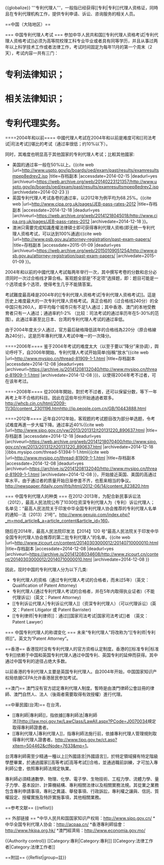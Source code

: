 {{globalize}}
'''专利代理人'''，一般指已经获得[[专利|专利]]代理人资格证，同時且在专利代理机构工作，提供专利申请、诉讼、咨询服务的相关人员。

==中国（大陆地区）==

=== 中国专利代理人考试 ===
参加中华人民共和国[[专利代理人资格考试|专利代理人资格考试]]必须为高等院校理工科专业毕业或者具有同等学历，并且从事过两年以上科学技术工作或者法律工作，考试时间固定为每年11月的第一个周末（2天），考试内容一共有三门：
# 专利法律知识；
# 相关法律知识；
# 专利代理实务。

====2004年和以前====
中國代理人考試在2004年和以前是难度可和[[司法考试|司法考试]]堪比的考试（通过率很低；约10%以下）。

同时，其难度也明显高于其他国家的专利代理人考试；比較其他國家: 
* 美国的通过率一般在50%以上。<ref>{{cite web |url=http://www.uspto.gov/ip/boards/oed/exam/past/results/examresultsmpep8edrev2.jsp |title=存档副本 |accessdate=2014-02-15 |deadurl=yes |archiveurl=https://web.archive.org/web/20140223121357/http://www.uspto.gov/ip/boards/oed/exam/past/results/examresultsmpep8edrev2.jsp |archivedate=2014-02-23 }}</ref>
* 英国专利代理人考试各卷的通过率，以2012年为例平均为68.25%。<ref>{{cite web |url=http://www.cipa.org.uk/pages/JEB-pass-rates-2012 |title=存档副本 |accessdate=2014-12-18 |deadurl=yes |archiveurl=https://web.archive.org/web/20141218045018/http://www.cipa.org.uk/pages/JEB-pass-rates-2012 |archivedate=2014-12-18 }}</ref>。
* 澳洲只需要完成知識產權法律碩士即可获得專利代理人资格(即无统一专利代理人资格考试，可以达到100%通過)<ref>{{cite web |url=http://www.psb.gov.au/attorney-registration/past-exam-papers/ |title=存档副本 |accessdate=2015-01-09 |deadurl=yes |archiveurl=https://web.archive.org/web/20150109051254/http://www.psb.gov.au/attorney-registration/past-exam-papers/ |archivedate=2015-01-09 }}</ref>。

2004年和以前的中國代理人考試每两年举行一次，其中撰写考卷的分数和总分必须同时一次过合格线才算合格。客观题全部是“不定项”选择题，即：题目可能是一个选项或多个选项，使得考生几乎不能猜答案。

考試難度最高峰是2004年的[[专利代理人资格考试|专利代理人资格考试]]。這是历史上难度最大的一次专利代理人资格考试。真正合格的（过合格线240分）的全中国只有260人，即平均每个城市只有不足1人通过；其中香港、澳门的本地受教育者只有一人通过；通過率約1-2% （比较：司法考试的通过率历年在5-30%的范围）。此通过率甚至比日本、台湾的专利代理人考试的通过率低。

由于2004年度太少人通过，官方最后破格降低該年的合格线為220分（原合格線為240分）。这是历年專利代理人考試中唯一的一次降分。

====2006年====
鉴于2004年考试的难度太大（以至于要以“降分”来协调），舆论呼吁下，自2006年開始，专利代理人考试开始简单(俗稱“放水”<ref>{{cite web |url=http://www.mysipo.cn/thread-81909-1-1.html |title=存档副本 |accessdate=2014-12-08 |deadurl=yes |archiveurl=https://archive.is/20141208132040/http://www.mysipo.cn/thread-81909-1-1.html |archivedate=2014-12-08 }}</ref>)，以使得2004年考不过者，可在该年考过。

====2008年====
從2008年開始，對於考不过者，还可以保留分数，等下一年再考上年不合格的科目。因此在這些年份开始通過者眾多。<ref>http://whcb.cjn.cn/html/2009-11/30/content_2301196.htm</ref><ref>http://ip.people.com.cn/GB/10443888.html</ref>

====2012年====
近年自2012年始，客观题的考试题目改为部分单选题，令考试难度再進一步大幅下降。通过率近40%<ref>{{cite web |url=http://www.sipo.gov.cn/yw/2013/201312/t20131220_890637.html |title=存档副本 |accessdate=2014-12-18 |deadurl=yes |archiveurl=https://web.archive.org/web/20141218070400/http://www.sipo.gov.cn/yw/2013/201312/t20131220_890637.html |archivedate=2014-12-18 }}</ref><ref>bbs.mysipo.com/thread-51394-1-1.html</ref><ref>{{cite web |url=http://www.mysipo.cn/thread-81909-1-1.html |title=存档副本 |accessdate=2014-12-08 |deadurl=yes |archiveurl=https://archive.is/20141208132040/http://www.mysipo.cn/thread-81909-1-1.html |archivedate=2014-12-08 }}</ref>，开始接近英国、美国的高通过率水平。由于通过者的质量开始日渐参差不齐，也惹来相当的争议。<ref>http://newspaper.jfdaily.com/jfrb/html/2012-06/14/content_823820.htm</ref>

=== 中国专利代理人的种类 ===
在2012-2013年，为配合新民事诉讼法（2012），最高人民法院公布了1030位资深专利代理人为（专利）诉讼代理人；名单见：“最高人民法院关于印发中华全国专利代理人协会推荐的专利代理人名单的通知--法〔2013〕21号”。<ref>http://www.gexuip.com/index.php?_m=mod_article&_a=article_content&article_id=160</ref>。

随后在2014年，最高人民法院印发法【2014】120 号“最高人民法院关于印发中华全国专利代理人协会推荐的第二批专利代理人”的名单。<ref>{{cite web |url=http://www.zjcourt.cn/content/20140303000012/20140710000010.html |title=存档副本 |accessdate=2014-12-08 |deadurl=yes |archiveurl=https://archive.is/20141208034608/http://www.zjcourt.cn/content/20140303000012/20140710000010.html |archivedate=2014-12-08 }}</ref>

因此，现时中国的专利代理人分为以下几类:
* 专利代理人的资格（通过专利代理人考试的合格者，而未过5年）（英文：Qualification of Patent Attorney)
* 专利代理人(通过专利代理人考试的合格者，并在5年内取得执业证者)（不能代理诉讼）(英文：Patent Attorney)
* [[专利诉讼代理人|专利诉讼代理人]]（资深专利代理人）（可以代理诉讼）(英文：Patent Litigator 或 Patent Barrister)
* [[专利律师|专利律师]]：通过[[国家司法考试|国家司法考试]]者 （英文：Patent Lawyer）

=== 中国专利代理人的称谓变化 ===
未来“专利代理人”将改称为“[[专利师|专利师]]”。英文为“Patent Attorney”。

==香港==
香港现时没有专利代理人的官方资格认定制度。香港的[[标准专利|标准专利]]依赖于中国和英国专利代理人通过中国专利、英国专利的延伸而获得。其中通过中国专利的途径占绝大多数。

以前香港的专利代理人主要是英国专利代理人。自2004年开始，中国国家知识产权局依据CEPA允许香港居民参加考试。

==澳门==
澳門沒有官方認定專利代理人制度。暫時是由澳門律師公會註冊的律師、澳門自然人、法人（後兩者需要取得有效授權）進行代理。

==中華民國(台湾)==
在台湾，
* [[專利師|專利師]]，指依據[[專利師法|專利師法]]<ref>http://law.moj.gov.tw/LawClass/LawAll.aspx?PCode=J0070034</ref>規定取得專利師證書者。
* [[專利代理人|專利代理人]]，指專利師法施行前，依據專利代理人管理規則取得專利代理人證書者。<ref>http://www.tipo.gov.tw/ct.asp?xItem=504462&ctNode=7633&mp=1</ref>。

台湾專利師需至少精通一種以上[[外國語言|外國語言]]，於特定領域擁有特定階級學歷畢業，於通過國家[[高等考試|高等考試]]合格，並通過職前訓練，才可加入專利師公會，依照專利師法規定執業。

專利師必須精通數學、物理、化學、電子學、生物技術、工程力學、流體力學、量子力學、基本設計、計算機結構、專利相關法律以及相關實務法規。其從業之業務包含專利申請事項，專利之異議、舉發事項、行政訴訟，專利權之讓與、信託、質權設定、授權實施及特許實施事項，其他相關業務。

==参考文献==
{{reflist}}

== 外部链接 ==
*中华人民共和国国家知识产权局：http://www.sipo.gov.cn/
*中华全国专利代理人协会：http://acpaa.cn/
*香港專利師協會：http://www.hkipa.org.hk/
*澳門經濟局：http://www.economia.gov.mo/

{{Authority control}}
[[Category:專利|Category:專利]]
[[Category:法律工作者|Category:法律工作者]]

==附註==
{{Reflist|group=註}}